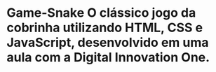 # Game-Snake O clássico jogo da cobrinha utilizando HTML, CSS e JavaScript, desenvolvido em uma aula com a Digital Innovation One.
